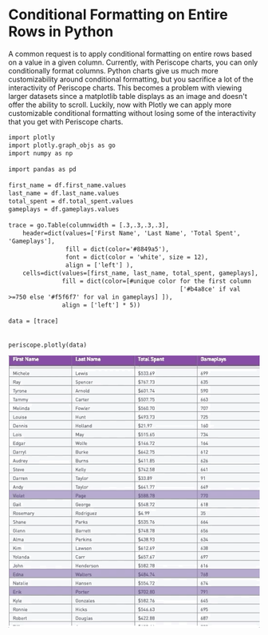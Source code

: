 # Conditional Formatting on Entire Rows in Python

A common request is to apply conditional formatting on entire rows based on a value in a given column. Currently, with Periscope charts, you can only conditionally format columns. Python charts give us much more customizability around conditional formatting, but you sacrifice a lot of the interactivity of Periscope charts. This becomes a problem with viewing larger datasets since a matplotlib table displays as an image and doesn't offer the ability to scroll. Luckily, now with Plotly we can apply more customizable conditional formatting without losing some of the interactivity that you get with Periscope charts.

	import plotly
	import plotly.graph_objs as go
	import numpy as np

	import pandas as pd

	first_name = df.first_name.values
	last_name = df.last_name.values
	total_spent = df.total_spent.values
	gameplays = df.gameplays.values

	trace = go.Table(columnwidth = [.3,.3,.3,.3],
	    header=dict(values=['First Name', 'Last Name', 'Total Spent', 'Gameplays'],
	                fill = dict(color='#8849a5'),
	                font = dict(color = 'white', size = 12),
	                align = ['left'] ),
	    cells=dict(values=[first_name, last_name, total_spent, gameplays],
	               fill = dict(color=[#unique color for the first column
	                                                ['#b4a8ce' if val >=750 else '#f5f6f7' for val in gameplays] ]),
	               align = ['left'] * 5))

	data = [trace]


	periscope.plotly(data)

![conditional_format](/Python/Conditional_Formatting_on_Entire_Rows/Images/conditional_format.gif)